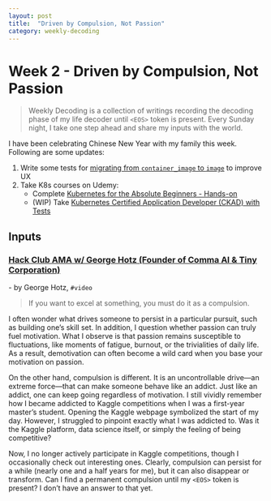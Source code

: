 ```yaml
---
layout: post
title:  "Driven by Compulsion, Not Passion"
category: weekly-decoding
---
```


# Week 2 - Driven by Compulsion, Not Passion

> Weekly Decoding is a collection of writings recording the decoding phase of my life decoder until `<EOS>` token is present. Every Sunday night, I take one step ahead and share my inputs with the world.

I have been celebrating Chinese New Year with my family this week. Following are some updates:
1. Write some tests for [migrating from `container_image` to `image`](https://github.com/flyteorg/flytekit/pull/3094) to improve UX
2. Take K8s courses on Udemy:
    * Complete [Kubernetes for the Absolute Beginners - Hands-on](https://www.udemy.com/course/learn-kubernetes/?couponCode=LETSLEARNNOW)
    * (WIP) Take [Kubernetes Certified Application Developer (CKAD) with Tests](https://www.udemy.com/course/certified-kubernetes-application-developer/?couponCode=LETSLEARNNOW)


## Inputs
### [Hack Club AMA w/ George Hotz (Founder of Comma AI & Tiny Corporation)](https://youtu.be/h3nAdaz5fOg?t=470)
\- by George Hotz, `#video`

> If you want to excel at something, you must do it as a compulsion.

I often wonder what drives someone to persist in a particular pursuit, such as building one’s skill set. In addition, I question whether passion can truly fuel motivation. What I observe is that passion remains susceptible to fluctuations, like moments of fatigue, burnout, or the trivialities of daily life. As a result, demotivation can often become a wild card when you base your motivation on passion.

On the other hand, compulsion is different. It is an uncontrollable drive—an extreme force—that can make someone behave like an addict. Just like an addict, one can keep going regardless of motivation. I still vividly remember how I became addicted to Kaggle competitions when I was a first-year master’s student. Opening the Kaggle webpage symbolized the start of my day. However, I struggled to pinpoint exactly what I was addicted to. Was it the Kaggle platform, data science itself, or simply the feeling of being competitive?

Now, I no longer actively participate in Kaggle competitions, though I occasionally check out interesting ones. Clearly, compulsion can persist for a while (nearly one and a half years for me), but it can also disappear or transform. Can I find a permanent compulsion until my `<EOS>` token is present? I don’t have an answer to that yet.
